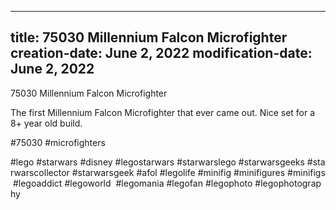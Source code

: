 ----
title: 75030 Millennium Falcon Microfighter
creation-date: June 2, 2022
modification-date: June 2, 2022
----

75030 Millennium Falcon Microfighter

The first Millennium Falcon Microfighter that ever came out. Nice set for a 8+ year old build.

#75030 #microfighters 
 

#lego #starwars #disney #legostarwars #starwarslego #starwarsgeeks #starwarscollector #starwarsgeek #afol #legolife #minifig #minifigures #minifigs #legoaddict #legoworld  #legomania #legofan #legophoto #legophotography

